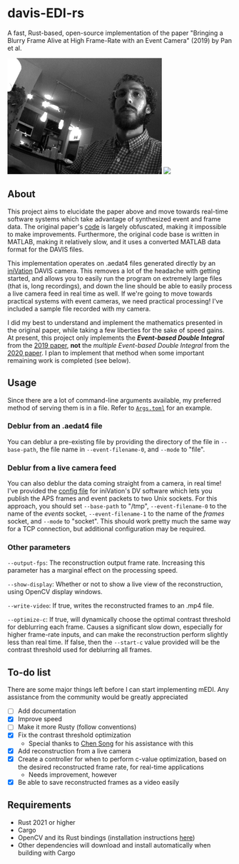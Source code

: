 # davis-EDI-rs
A fast, Rust-based, open-source implementation of the paper "Bringing a Blurry Frame Alive at High Frame-Rate with an Event Camera" (2019) by Pan et al.

![](https://github.com/ac-freeman/davis-EDI-rs/blob/main/output.gif) ![](https://github.com/ac-freeman/davis-EDI-rs/blob/main/output_recon.gif)

## About
This project aims to elucidate the paper above and move towards real-time software systems which take advantage of synthesized event and frame data. The original paper's [code](https://github.com/panpanfei/Bringing-a-Blurry-Frame-Alive-at-High-Frame-Rate-with-an-Event-Camera) is largely obfuscated, making it impossible to make improvements. Furthermore, the original code base is written in MATLAB, making it relatively slow, and it uses a converted MATLAB data format for the DAVIS files. 

This implementation operates on .aedat4 files generated directly by an [iniVation](https://inivation.com/) DAVIS camera. This removes a lot of the headache with getting started, and allows you to easily run the program on extremely large files (that is, long recordings), and down the line should be able to easily process a live camera feed in real time as well. If we're going to move towards practical systems with event cameras, we need practical processing! I've included a sample file recorded with my camera.

I did my best to understand and implement the mathematics presented in the original paper, while taking a few liberties for the sake of speed gains. At present, this project only implements the **_Event-based Double Integral_** from the [2019 paper](https://openaccess.thecvf.com/content_CVPR_2019/papers/Pan_Bringing_a_Blurry_Frame_Alive_at_High_Frame-Rate_With_an_CVPR_2019_paper.pdf), **not** the *multiple Event-based Double Integral* from the [2020 paper](https://ieeexplore.ieee.org/abstract/document/9252186). I plan to implement that method when some important remaining work is completed (see below).

## Usage
Since there are a lot of command-line arguments available, my preferred method of serving them is in a file. Refer to [`Args.toml`](Args.toml) for an example.

### Deblur from an .aedat4 file
You can deblur a pre-existing file by providing the directory of the file in `--base-path`, the file name in `--event-filename-0`, and `--mode` to "file".

### Deblur from a live camera feed
You can also deblur the data coming straight from a camera, in real time! I've provided the [config file](`sockets.xml`) for iniVation's DV software which lets you publish the APS frames and event packets to two Unix sockets. For this approach, you should set `--base-path` to "/tmp", `--event-filename-0` to the name of the _events_ socket, `--event-filename-1` to the name of the _frames_ socket, and `--mode` to "socket". This should work pretty much the same way for a TCP connection, but additional configuration may be required.

### Other parameters
`--output-fps`: The reconstruction output frame rate. Increasing this parameter has a marginal effect on the processing speed.

`--show-display`: Whether or not to show a live view of the reconstruction, using OpenCV display windows.

`--write-video`: If true, writes the reconstructed frames to an .mp4 file.

`--optimize-c`: If true, will dynamically choose the optimal contrast threshold for deblurring each frame. Causes a significant slow down, especially for higher frame-rate inputs, and can make the reconstruction perform slightly less than real time. If false, then the `--start-c` value provided will be the contrast threshold used for deblurring all frames.

## To-do list
There are some major things left before I can start implementing mEDI. Any assistance from the community would be greatly appreciated

- [ ] Add documentation
- [x] Improve speed
- [ ] Make it more Rusty (follow conventions)
- [x] Fix the contrast threshold optimization
  - Special thanks to [Chen Song](https://github.com/chensong1995) for his assistance with this
- [x] Add reconstruction from a live camera
- [x] Create a controller for when to perform c-value optimization, based on the desired reconstructed frame rate, for real-time applications
  - Needs improvement, however
- [x] Be able to save reconstructed frames as a video easily

## Requirements
- Rust 2021 or higher
- Cargo
- OpenCV and its Rust bindings (installation instructions [here](https://github.com/twistedfall/opencv-rust))
- Other dependencies will download and install automatically when building with Cargo
